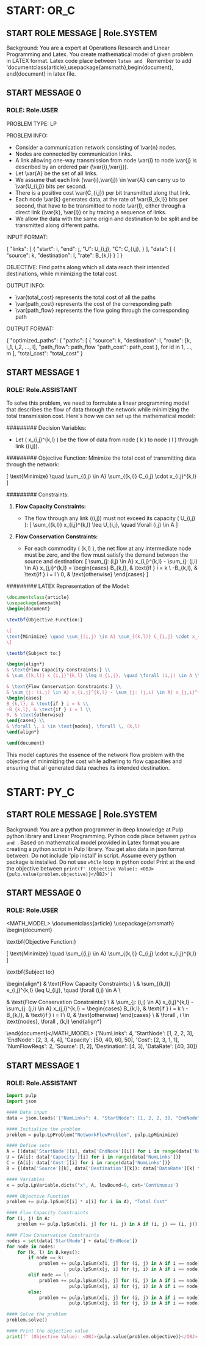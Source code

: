 # START: OR_C 
## START ROLE MESSAGE | Role.SYSTEM 
Background: You are a expert at Operations Research and Linear Programming and Latex. You create mathematical model of given problem in LATEX format. Latex code place between ```latex and ``` Remember to add 'documentclass{article},usepackage{amsmath},begin{document}, end{document} in latex file. 
## START MESSAGE 0 
### ROLE: Role.USER
<DESCRIPTION>
PROBLEM TYPE: LP

PROBLEM INFO:

- Consider a communication network consisting of \var{n} nodes.
- Nodes are con­nected by communication links.
- A link allowing one-way transmission from node \var{i} to node \var{j} is described by an ordered pair (\var{i},\var{j}). 
- Let \var{A} be the set of all links. 
- We assume that each link (\var{i},\var{j}) \in \var{A} can carry up to \var{U_{i,j}} bits per second. 
- There is a positive cost \var{C_{i,j}} per bit transmitted along that link. 
- Each node \var{k} generates data, at the rate of \var{B_{k,l}} bits per second, that have to be transmitted to node \var{l}, either through a direct link (\var{k}, \var{l}) or by tracing a sequence of links. 
- We allow the data with the same origin and destination to be split and be transmitted along different paths.

INPUT FORMAT:

{
    "links": [
       {
        "start": i,
        "end": j,
        "U": U_{i,j},
        "C": C_{i,j},
       }
    ],
    "data": [
        {
            "source": k,
            "destination": l,
            "rate": B_{k,l}
        }
    ]
}


OBJECTIVE: Find paths along which all data reach their intended destinations, while minimizing the total cost. 



OUTPUT INFO:
- \var{total_cost} represents the total cost of all the paths
- \var{path_cost} represents the cost of the corresponding path
- \var{path_flow} represents the flow going through the corresponding path

OUTPUT FORMAT:

{
    "optimized_paths": {
        "paths": [
            {
                "source": k,
                "destination": l,
                "route": [k, i_1, i_2, ..., l],
                "path_flow": path_flow
                "path_cost": path_cost
            },
            for id in 1, ..., m 
        ],
    "total_cost": "total_cost"
}
</DESCRIPTION>


## START MESSAGE 1 
### ROLE: Role.ASSISTANT
To solve this problem, we need to formulate a linear programming model that describes the flow of data through the network while minimizing the total transmission cost. Here's how we can set up the mathematical model:

######### Decision Variables:
- Let \( x_{i,j}^{k,l} \) be the flow of data from node \( k \) to node \( l \) through link \((i,j)\).

######### Objective Function:
Minimize the total cost of transmitting data through the network:

\[
\text{Minimize} \quad \sum_{(i,j) \in A} \sum_{(k,l)} C_{i,j} \cdot x_{i,j}^{k,l}
\]

######### Constraints:
1. **Flow Capacity Constraints:**
   - The flow through any link \((i,j)\) must not exceed its capacity \( U_{i,j} \):
   \[
   \sum_{(k,l)} x_{i,j}^{k,l} \leq U_{i,j}, \quad \forall (i,j) \in A
   \]

2. **Flow Conservation Constraints:**
   - For each commodity \( (k,l) \), the net flow at any intermediate node must be zero, and the flow must satisfy the demand between the source and destination:
   \[
   \sum_{j: (i,j) \in A} x_{i,j}^{k,l} - \sum_{j: (j,i) \in A} x_{j,i}^{k,l} = 
   \begin{cases} 
   B_{k,l}, & \text{if } i = k \\
   -B_{k,l}, & \text{if } i = l \\
   0, & \text{otherwise}
   \end{cases}
   \]

######### LATEX Representation of the Model:

```latex
\documentclass{article}
\usepackage{amsmath}
\begin{document}

\textbf{Objective Function:}

\[
\text{Minimize} \quad \sum_{(i,j) \in A} \sum_{(k,l)} C_{i,j} \cdot x_{i,j}^{k,l}
\]

\textbf{Subject to:}

\begin{align*}
& \text{Flow Capacity Constraints:} \\
& \sum_{(k,l)} x_{i,j}^{k,l} \leq U_{i,j}, \quad \forall (i,j) \in A \\

& \text{Flow Conservation Constraints:} \\
& \sum_{j: (i,j) \in A} x_{i,j}^{k,l} - \sum_{j: (j,i) \in A} x_{j,i}^{k,l} = 
\begin{cases} 
B_{k,l}, & \text{if } i = k \\
-B_{k,l}, & \text{if } i = l \\
0, & \text{otherwise}
\end{cases} \\
& \forall \, i \in \text{nodes}, \forall \, (k,l)
\end{align*}

\end{document}
```

This model captures the essence of the network flow problem with the objective of minimizing the cost while adhering to flow capacities and ensuring that all generated data reaches its intended destination.

# START: PY_C 
## START ROLE MESSAGE | Role.SYSTEM 
Background: You are a python programmer in deep knowledge at Pulp python library and Linear Programming. Python code place between ```python and ```. Based on mathematical model provided in Latex format you are creating a python script in Pulp library. You get also data in json format between: <DATA></DATA> Do not include 'pip install' in script. Assume every python package is installed. Do not use `while` loop in python code! Print at the end the objective between <OBJ></OBJ> `print(f' (Objective Value): <OBJ>{pulp.value(problem.objective)}</OBJ>')` 
## START MESSAGE 0 
### ROLE: Role.USER
<MATH_MODEL>
\documentclass{article}
\usepackage{amsmath}
\begin{document}

\textbf{Objective Function:}

\[
\text{Minimize} \quad \sum_{(i,j) \in A} \sum_{(k,l)} C_{i,j} \cdot x_{i,j}^{k,l}
\]

\textbf{Subject to:}

\begin{align*}
& \text{Flow Capacity Constraints:} \\
& \sum_{(k,l)} x_{i,j}^{k,l} \leq U_{i,j}, \quad \forall (i,j) \in A \\

& \text{Flow Conservation Constraints:} \\
& \sum_{j: (i,j) \in A} x_{i,j}^{k,l} - \sum_{j: (j,i) \in A} x_{j,i}^{k,l} = 
\begin{cases} 
B_{k,l}, & \text{if } i = k \\
-B_{k,l}, & \text{if } i = l \\
0, & \text{otherwise}
\end{cases} \\
& \forall \, i \in \text{nodes}, \forall \, (k,l)
\end{align*}

\end{document}</MATH_MODEL>
<DATA>
{'NumLinks': 4, 'StartNode': [1, 2, 2, 3], 'EndNode': [2, 3, 4, 4], 'Capacity': [50, 40, 60, 50], 'Cost': [2, 3, 1, 1], 'NumFlowReqs': 2, 'Source': [1, 2], 'Destination': [4, 3], 'DataRate': [40, 30]}</DATA>


## START MESSAGE 1 
### ROLE: Role.ASSISTANT
```python
import pulp
import json

#### Data input
data = json.loads('{"NumLinks": 4, "StartNode": [1, 2, 2, 3], "EndNode": [2, 3, 4, 4], "Capacity": [50, 40, 60, 50], "Cost": [2, 3, 1, 1], "NumFlowReqs": 2, "Source": [1, 2], "Destination": [4, 3], "DataRate": [40, 30]}')

#### Initialize the problem
problem = pulp.LpProblem("NetworkFlowProblem", pulp.LpMinimize)

#### Define sets
A = [(data['StartNode'][i], data['EndNode'][i]) for i in range(data['NumLinks'])]
U = {A[i]: data['Capacity'][i] for i in range(data['NumLinks'])}
C = {A[i]: data['Cost'][i] for i in range(data['NumLinks'])}
B = {(data['Source'][k], data['Destination'][k]): data['DataRate'][k] for k in range(data['NumFlowReqs'])}

#### Variables
x = pulp.LpVariable.dicts("x", A, lowBound=0, cat='Continuous')

#### Objective Function
problem += pulp.lpSum(C[i] * x[i] for i in A), "Total Cost"

#### Flow Capacity Constraints
for (i, j) in A:
    problem += pulp.lpSum(x[i, j] for (i, j) in A if (i, j) == (i, j)) <= U[i, j], f"Capacity_{i}_{j}"

#### Flow Conservation Constraints
nodes = set(data['StartNode'] + data['EndNode'])
for node in nodes:
    for (k, l) in B.keys():
        if node == k:
            problem += pulp.lpSum(x[i, j] for (i, j) in A if i == node) - \
                       pulp.lpSum(x[j, i] for (j, i) in A if i == node) == B[k, l], f"FlowConservation_{node}_{k}_{l}"
        elif node == l:
            problem += pulp.lpSum(x[i, j] for (i, j) in A if i == node) - \
                       pulp.lpSum(x[j, i] for (j, i) in A if i == node) == -B[k, l], f"FlowConservation_{node}_{k}_{l}"
        else:
            problem += pulp.lpSum(x[i, j] for (i, j) in A if i == node) - \
                       pulp.lpSum(x[j, i] for (j, i) in A if i == node) == 0, f"FlowConservation_{node}_{k}_{l}"

#### Solve the problem
problem.solve()

#### Print the objective value
print(f' (Objective Value): <OBJ>{pulp.value(problem.objective)}</OBJ>')
```

